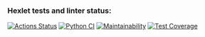 ### Hexlet tests and linter status:
[![Actions Status](https://github.com/worknonstop/python-project-50/workflows/hexlet-check/badge.svg)](https://github.com/worknonstop/python-project-50/actions)
[![Python CI](https://github.com/worknonstop/python-project-50/actions/workflows/pyci.yml/badge.svg)](https://github.com/worknonstop/python-project-50/actions/workflows/pyci.yml)
[![Maintainability](https://api.codeclimate.com/v1/badges/e3705ea8c2de92b3d3a4/maintainability)](https://codeclimate.com/github/worknonstop/python-project-50/maintainability)
[![Test Coverage](https://api.codeclimate.com/v1/badges/e3705ea8c2de92b3d3a4/test_coverage)](https://codeclimate.com/github/worknonstop/python-project-50/test_coverage)
